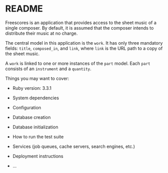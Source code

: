 # README

Freescores is an application that provides access to the sheet music of a
single composer. By default, it is assumed that the composer intends to
distribute their music at no charge.

The central model in this application is the `work`. It has only three
mandatory fields: `title`, `composed_in`, and `link`, where `link` is the URL
path to a copy of the sheet music.

A `work` is linked to one or more instances of the `part` model. Each
`part` consists of an `instrument` and a `quantity`.

Things you may want to cover:

* Ruby version: 3.3.1

* System dependencies

* Configuration

* Database creation

* Database initialization

* How to run the test suite

* Services (job queues, cache servers, search engines, etc.)

* Deployment instructions

* ...
